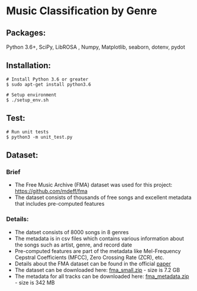 # Music Classification by Genre


## Packages:
Python 3.6+, SciPy, LibROSA , Numpy, Matplotlib, seaborn, dotenv, pydot

## Installation:
```
# Install Python 3.6 or greater
$ sudo apt-get install python3.6

# Setup environment
$ ./setup_env.sh
```

## Test:
```
# Run unit tests
$ python3 -m unit_test.py
```

## Dataset:
### Brief
* The Free Music Archive (FMA) dataset was used for this project: https://github.com/mdeff/fma
* The dataset consists of thousands of free songs and excellent metadata that includes pre-computed features

### Details:
* The datset consists of 8000 songs in 8 genres
* The metadata is in csv files which contains various information about the songs such as artist, genre, and record date
* Pre-computed features are part of the metadata like Mel-Frequency Cepstral Coefficients (MFCC), Zero Crossing Rate (ZCR), etc.
* Details about the FMA dataset can be found in the official [paper](https://arxiv.org/pdf/1612.01840.pdf)
* The dataset can be downloaded here: [fma_small.zip](https://os.unil.cloud.switch.ch/fma/fma_small.zip) - size is 7.2 GB
* The metadata for all tracks can be downloaded here: [fma_metadata.zip](https://os.unil.cloud.switch.ch/fma/fma_metadata.zip) - size is 342 MB


